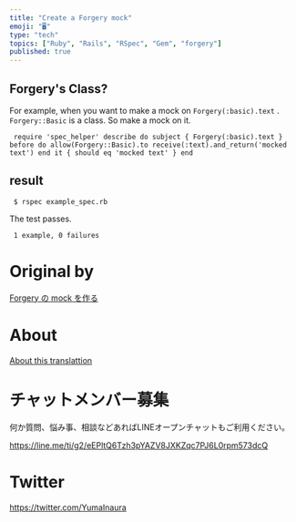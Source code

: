 ```yaml
---
title: "Create a Forgery mock"
emoji: "🖥"
type: "tech"
topics: ["Ruby", "Rails", "RSpec", "Gem", "forgery"]
published: true
---
```


## Forgery's Class? 

For example, when you want to make a mock on `Forgery(:basic).text` . `Forgery::Basic` is a class. So make a mock on it.

     require 'spec_helper' describe do subject { Forgery(:basic).text } before do allow(Forgery::Basic).to receive(:text).and_return('mocked text') end it { should eq 'mocked text' } end 

## result 

     $ rspec example_spec.rb 

The test passes.

     1 example, 0 failures 



# Original by
[Forgery の mock を作る](https://qiita.com/Yinaura/items/06879d1307278785e029)

# About

[About this translattion](https://qiita.com/YumaInaura/items/7f6fd1e9310a6816469a)








<!-- Update From Qiita API -->

# チャットメンバー募集


何か質問、悩み事、相談などあればLINEオープンチャットもご利用ください。

https://line.me/ti/g2/eEPltQ6Tzh3pYAZV8JXKZqc7PJ6L0rpm573dcQ





# Twitter


https://twitter.com/YumaInaura


<!-- Update From Qiita API -->


